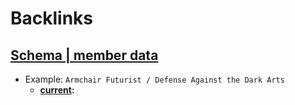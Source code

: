 
# Backlinks
## [Schema | member data](<Schema | member data.md>)
- Example: `Armchair Futurist / Defense Against the Dark Arts`
    - **[current](<current.md>):**

